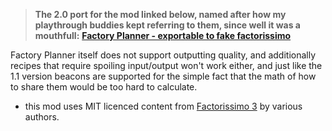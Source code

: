 > **The 2.0 port for the mod linked below, named after how my playthrough buddies kept referring to them, since well it was a mouthfull:**
> **[Factory Planner - exportable to fake factorissimo](https://mods.factorio.com/mod/factoryplanner-is-exportable-to-fake-factorissimo)**

Factory Planner itself does not support outputting quality, and additionally recipes that require spoiling input/output won't work either,
and just like the 1.1 version beacons are supported for the simple fact that the math of how to share them would be too hard to calculate.

- this mod uses MIT licenced content from [Factorissimo 3](https://mods.factorio.com/mod/factorissimo-2-notnotmelon) by various authors.
